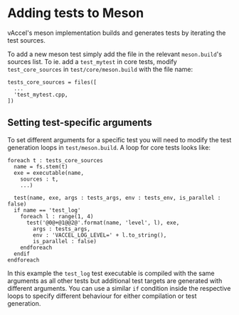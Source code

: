 # Adding tests to Meson

vAccel's meson implementation builds and generates tests by iterating the test
sources.

To add a new meson test simply add the file in the relevant ```meson.build```'s
sources list. To ie. add a ```test_mytest``` in core tests, modify
```test_core_sources``` in ```test/core/meson.build``` with the file name:
```meson
tests_core_sources = files([
  ...
  'test_mytest.cpp,
])
```

## Setting test-specific arguments

To set different arguments for a specific test you will need to modify the test
generation loops in ```test/meson.build```. A loop for core tests looks like:
```meson
foreach t : tests_core_sources
  name = fs.stem(t)
  exe = executable(name,
    sources : t,
    ...)

  test(name, exe, args : tests_args, env : tests_env, is_parallel : false)
  if name == 'test_log'
    foreach l : range(1, 4)
      test('@0@+@1@@2@'.format(name, 'level', l), exe,
        args : tests_args,
        env : 'VACCEL_LOG_LEVEL=' + l.to_string(),
        is_parallel : false)
    endforeach
  endif
endforeach
```

In this example the ```test_log``` test executable is compiled with the same
arguments as all other tests but additional test targets are generated with
different arguments. You can use a similar ```if``` condition inside the
respective loops to specify different behaviour for either compilation or
test generation.
